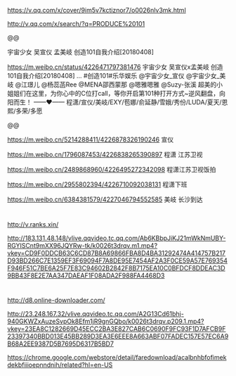 



https://v.qq.com/x/cover/9im5v7kctiznor7/o0026nlv3mk.html

http://v.qq.com/x/search/?q=PRODUCE%20101

@@

宇宙少女 吴宣仪 孟美岐 创造101自我介绍[20180408]

https://m.weibo.cn/status/4226471797381476
宇宙少女 吴宣仪x孟美岐 创造101自我介绍[20180408]
…
#创造101#乐华娱乐 @宇宙少女_宣仪 @宇宙少女_美岐 @江璟儿 @杨蕊菡Ree @MENA邵西蒙那 @嗯雅嗯雅 @Suzy-张溪 超美的小姐姐们在这里，为你心中的C位打call，等你开启第101种打开方式~逆风翻盘，向阳而生！
——♥——
程潇/宣仪/美岐/EXY/苞娜/俞延静/雪娥/秀份/LUDA/夏天/恩熙/多荣/多愿

@@

https://m.weibo.cn/5214288411/4226878326190246  宣仪

https://m.weibo.cn/1796087453/4226838265390897  程潇 江苏卫视

https://m.weibo.cn/2489868960/4226495272342098  程潇江苏卫视饭拍

https://m.weibo.cn/2955802394/4226710092038131  程潇下班


https://m.weibo.cn/6384381579/4227046794552585  美岐 长沙到达

#

http://v.ranks.xin/

http://183.131.48.148/vlive.qqvideo.tc.qq.com/Ab6KBbpJiKJ21mWkNmUBY-RGYISCnt9mXX96JQYRw-tk/k0026t3drqv.m1.mp4?vkey=CD9F0DDCB63C6CD87B8A69866FBA8D4BA31292474A414757B217D93BD266C7E1359EF3F69094F7A8DE95E7454AF2A3F0CE59A57E769354F946F51C7BE6A25F7E83C94602B2842F8B7175EA10C0BFDCF8DDEAC3D9BB43F8E2E7AA347DAEAF1F08ADA2F988FA4468D3

# 

http://d8.online-downloader.com/

http://23.248.167.32/vlive.qqvideo.tc.qq.com/A2G13Cd61bhj-940GKWZxAuzeSvpOk8Efm1jR9gnGQbo/k0026t3drqv.p209.1.mp4?vkey=23EA8C1282669D45ECC2BA3E827CAB6C0690F9FC93F1D7AFCB9F23397340BBD013E45BB289D3EA3E6EEE8A663ABF07FADEC157E57EC6A9B68A2EE9387D5B7695D6317B5BD7

https://chrome.google.com/webstore/detail/faredownload/acalbnhbfofimekdekbfiiioepnndnih/related?hl=en-US
